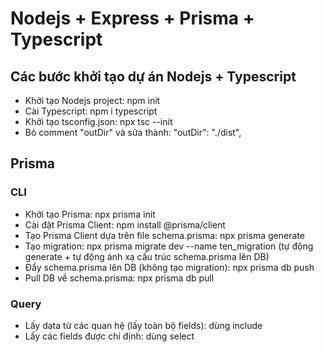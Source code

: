 # Nodejs + Express + Prisma + Typescript

## Các bước khởi tạo dự án Nodejs + Typescript

- Khởi tạo Nodejs project: npm init
- Cài Typescript: npm i typescript
- Khởi tạo tsconfig.json: npx tsc --init
- Bỏ comment "outDir" và sửa thành: "outDir": "./dist",

## Prisma
### CLI
- Khởi tạo Prisma: npx prisma init
- Cài đặt Prisma Client: npm install @prisma/client
- Tạo Prisma Client dựa trên file schema.prisma: npx prisma generate
- Tạo migration: npx prisma migrate dev --name ten_migration (tự động generate + tự động ánh xạ cấu trúc schema.prisma lên DB)
- Đẩy schema.prisma lên DB (không tạo migration): npx prisma db push
- Pull DB về schema.prisma: npx prisma db pull
### Query
- Lấy data từ các quan hệ (lấy toàn bộ fields): dùng include
- Lấy các fields được chỉ định: dùng select
